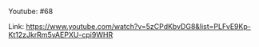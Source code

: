 Youtube: #68

Link: https://www.youtube.com/watch?v=5zCPdKbvDG8&list=PLFvE9Kp-Kt12zJkrRm5vAEPXU-cpi9WHR